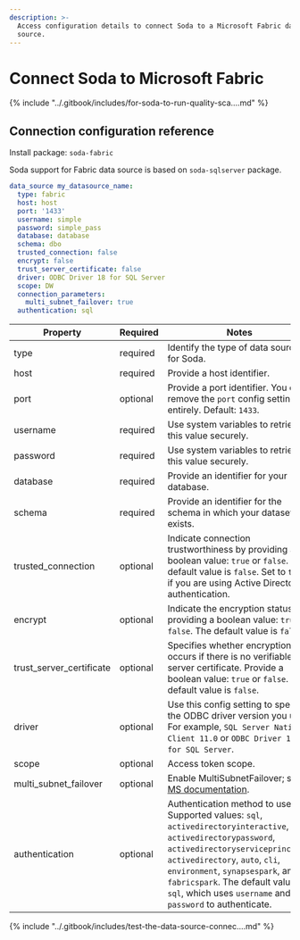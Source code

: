 ```yaml
---
description: >-
  Access configuration details to connect Soda to a Microsoft Fabric data
  source.
---
```


# Connect Soda to Microsoft Fabric

{% include "../.gitbook/includes/for-soda-to-run-quality-sca....md" %}

## Connection configuration reference

Install package: `soda-fabric`

Soda support for Fabric data source is based on `soda-sqlserver` package.

```yaml
data_source my_datasource_name:
  type: fabric
  host: host
  port: '1433'
  username: simple
  password: simple_pass
  database: database
  schema: dbo
  trusted_connection: false
  encrypt: false
  trust_server_certificate: false
  driver: ODBC Driver 18 for SQL Server
  scope: DW
  connection_parameters:
    multi_subnet_failover: true
  authentication: sql
```

| Property                   | Required | Notes                                                                                                                                                                                                                                                                                                                    |
| -------------------------- | -------- | ------------------------------------------------------------------------------------------------------------------------------------------------------------------------------------------------------------------------------------------------------------------------------------------------------------------------ |
| type                       | required | Identify the type of data source for Soda.                                                                                                                                                                                                                                                                               |
| host                       | required | Provide a host identifier.                                                                                                                                                                                                                                                                                               |
| port                       | optional | Provide a port identifier. You can remove the `port` config setting entirely. Default: `1433`.                                                                                                                                                                                                                           |
| username                   | required | Use system variables to retrieve this value securely.                                                                                                                                                                                                                                                                    |
| password                   | required | Use system variables to retrieve this value securely.                                                                                                                                                                                                                                                                    |
| database                   | required | Provide an identifier for your database.                                                                                                                                                                                                                                                                                 |
| schema                     | required | Provide an identifier for the schema in which your dataset exists.                                                                                                                                                                                                                                                       |
| trusted\_connection        | optional | Indicate connection trustworthiness by providing a boolean value: `true` or `false`. The default value is `false`. Set to `true` if you are using Active Directory authentication.                                                                                                                                       |
| encrypt                    | optional | Indicate the encryption status by providing a boolean value: `true` or `false`. The default value is `false`.                                                                                                                                                                                                            |
| trust\_server\_certificate | optional | Specifies whether encryption occurs if there is no verifiable server certificate. Provide a boolean value: `true` or `false`. The default value is `false`.                                                                                                                                                              |
| driver                     | optional | Use this config setting to specify the ODBC driver version you use. For example, `SQL Server Native Client 11.0` or `ODBC Driver 18 for SQL Server`.                                                                                                                                                                     |
| scope                      | optional | Access token scope.                                                                                                                                                                                                                                                                                                      |
| multi\_subnet\_failover    | optional | Enable MultiSubnetFailover; see [MS documentation](https://learn.microsoft.com/en-us/dotnet/framework/data/adonet/sql/sqlclient-support-for-high-availability-disaster-recovery#connecting-with-multisubnetfailover).                                                                                                    |
| authentication             | optional | Authentication method to use. Supported values: `sql`, `activedirectoryinteractive`, `activedirectorypassword`, `activedirectoryserviceprincipal`, `activedirectory`, `auto`, `cli`, `environment`, `synapsespark`, and `fabricspark`. The default value is `sql`, which uses `username` and `password` to authenticate. |

{% include "../.gitbook/includes/test-the-data-source-connec....md" %}
